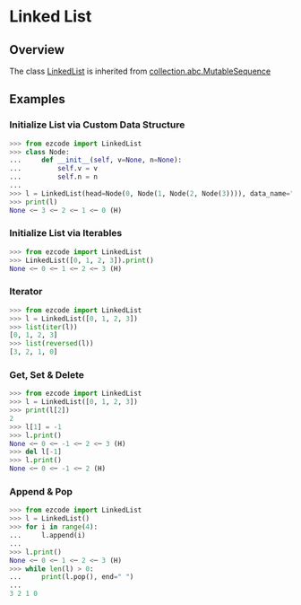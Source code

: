 # Linked List
## Overview

The class [LinkedList](../../src/ezcode/List/LinkedList.py#L10) is inherited from [collection.abc.MutableSequence](https://docs.python.org/3/library/collections.abc.html#collections.abc.MutableSequence)

## Examples
### Initialize List via Custom Data Structure
```python
>>> from ezcode import LinkedList
>>> class Node:
...     def __init__(self, v=None, n=None):
...         self.v = v
...         self.n = n
... 
>>> l = LinkedList(head=Node(0, Node(1, Node(2, Node(3)))), data_name="v", next_name="n")
>>> print(l)
None <─ 3 <─ 2 <─ 1 <─ 0 (H)
```
### Initialize List via Iterables
```python
>>> from ezcode import LinkedList
>>> LinkedList([0, 1, 2, 3]).print()
None <─ 0 <─ 1 <─ 2 <─ 3 (H)
```
### Iterator
```python
>>> from ezcode import LinkedList
>>> l = LinkedList([0, 1, 2, 3])
>>> list(iter(l))
[0, 1, 2, 3]
>>> list(reversed(l))
[3, 2, 1, 0]
```
### Get, Set & Delete
```python
>>> from ezcode import LinkedList
>>> l = LinkedList([0, 1, 2, 3])
>>> print(l[2])
2
>>> l[1] = -1
>>> l.print()
None <─ 0 <─ -1 <─ 2 <─ 3 (H)
>>> del l[-1]
>>> l.print()
None <─ 0 <─ -1 <─ 2 (H)
```
### Append & Pop
```python
>>> from ezcode import LinkedList
>>> l = LinkedList()
>>> for i in range(4):
...     l.append(i)
... 
>>> l.print()
None <─ 0 <─ 1 <─ 2 <─ 3 (H)
>>> while len(l) > 0:
...     print(l.pop(), end=" ")
... 
3 2 1 0
```








